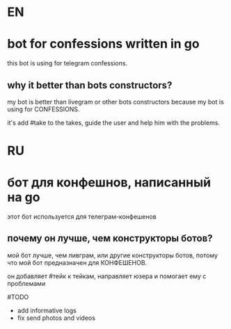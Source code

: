 # EN
# bot for confessions written in go
this bot is using for telegram confessions.
## why it better than bots constructors?
my bot is better than livegram or other bots constructors
because my bot is using for CONFESSIONS. 

it's add #take to the takes,
guide the user and help him with the problems.

# RU 
# бот для конфешнов, написанный на go
этот бот используется для телеграм-конфешенов
## почему он лучше, чем конструкторы ботов?
мой бот лучше, чем ливграм, или другие конструкторы ботов, 
потому что мой бот предназначен для КОНФЕШЕНОВ.

он добавляет #тейк к тейкам, направляет юзера и помогает
ему с проблемами

#TODO
- add informative logs
- fix send photos and videos
